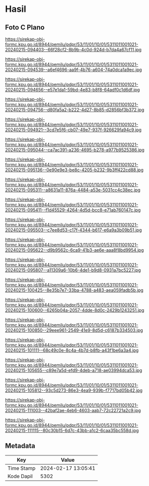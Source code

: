 # Hasil

## Foto C Plano

https://sirekap-obj-formc.kpu.go.id/8944/pemilu/pdpr/53/11/01/10/01/5311011001021-20240215-094403--66f28cf2-8b9b-4c0d-924d-b7da4a67cf11.jpg

https://sirekap-obj-formc.kpu.go.id/8944/pemilu/pdpr/53/11/01/10/01/5311011001021-20240215-094539--a6ef4696-aa9f-4b76-a604-74a0dca1a9ec.jpg

https://sirekap-obj-formc.kpu.go.id/8944/pemilu/pdpr/53/11/01/10/01/5311011001021-20240215-094656--e57e1da1-59bd-4e83-b8f8-64adf0c1d6df.jpg

https://sirekap-obj-formc.kpu.go.id/8944/pemilu/pdpr/53/11/01/10/01/5311011001021-20240215-094756--d80fa5a2-b222-4d27-8b85-d2856bf3b372.jpg

https://sirekap-obj-formc.kpu.go.id/8944/pemilu/pdpr/53/11/01/10/01/5311011001021-20240215-094921--3cd7e5f6-cb07-49e7-937f-926629fa94c9.jpg

https://sirekap-obj-formc.kpu.go.id/8944/pemilu/pdpr/53/11/01/10/01/5311011001021-20240215-095044--ca7ac391-a236-4695-b278-a977b9525386.jpg

https://sirekap-obj-formc.kpu.go.id/8944/pemilu/pdpr/53/11/01/10/01/5311011001021-20240215-095136--0e90e9e3-be8c-4205-b232-9b3ff422cd88.jpg

https://sirekap-obj-formc.kpu.go.id/8944/pemilu/pdpr/53/11/01/10/01/5311011001021-20240215-095311--a8631a11-876a-4484-a53e-5031cc4c38ec.jpg

https://sirekap-obj-formc.kpu.go.id/8944/pemilu/pdpr/53/11/01/10/01/5311011001021-20240215-095411--f1d45529-4264-4d5d-bcc8-e71ab760147c.jpg

https://sirekap-obj-formc.kpu.go.id/8944/pemilu/pdpr/53/11/01/10/01/5311011001021-20240215-095503--c7ee8d53-c17f-4344-b617-e6a9a3b09b51.jpg

https://sirekap-obj-formc.kpu.go.id/8944/pemilu/pdpr/53/11/01/10/01/5311011001021-20240215-095622--d9b9562c-6ca9-41b3-ae6e-aaa8f8bd9954.jpg

https://sirekap-obj-formc.kpu.go.id/8944/pemilu/pdpr/53/11/01/10/01/5311011001021-20240215-095807--a11309a6-10b6-4de1-b9d8-0931a7bc5227.jpg

https://sirekap-obj-formc.kpu.go.id/8944/pemilu/pdpr/53/11/01/10/01/5311011001021-20240215-100425--8e35b7e7-33ba-4788-a483-aea059fadb5b.jpg

https://sirekap-obj-formc.kpu.go.id/8944/pemilu/pdpr/53/11/01/10/01/5311011001021-20240215-100600--6265b04a-2057-4dde-8d0c-2429b1243251.jpg

https://sirekap-obj-formc.kpu.go.id/8944/pemilu/pdpr/53/11/01/10/01/5311011001021-20240215-100850--29eee961-2549-41e9-8d5d-c6187b334503.jpg

https://sirekap-obj-formc.kpu.go.id/8944/pemilu/pdpr/53/11/01/10/01/5311011001021-20240215-101111--68c49c0e-8c4a-4b7d-b8fb-a43f1be6a3a4.jpg

https://sirekap-obj-formc.kpu.go.id/8944/pemilu/pdpr/53/11/01/10/01/5311011001021-20240215-105655--c89e7a5d-efd9-4deb-a718-ae03994dca53.jpg

https://sirekap-obj-formc.kpu.go.id/8944/pemilu/pdpr/53/11/01/10/01/5311011001021-20240215-105812--93c5d273-86e3-4ea9-939b-f7717bd05b42.jpg

https://sirekap-obj-formc.kpu.go.id/8944/pemilu/pdpr/53/11/01/10/01/5311011001021-20240215-111003--42baf2ae-4eb6-4603-aab7-72c22721a2c9.jpg

https://sirekap-obj-formc.kpu.go.id/8944/pemilu/pdpr/53/11/01/10/01/5311011001021-20240215-111115--80c30b15-6d7c-43bb-a1c2-6caa35bc558d.jpg


## Metadata

| Key        | Value               |
| ---------- | ------------------- |
| Time Stamp | 2024-02-17 13:05:41 |
| Kode Dapil | 5302                |




